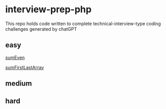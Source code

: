 # interview-prep-php

This repo holds code written to complete technical-interview-type coding challenges generated by chatGPT

## easy
[sumEven](https://github.com/jpow18/interview-prep-php/blob/main/php/sumEven.php)

[sumFirstLastArray](https://github.com/jpow18/interview-prep-php/blob/main/php/sumFirstLastArray.php)
## medium

## hard
